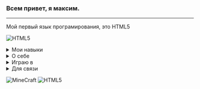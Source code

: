 <h3>Всем привет, я максим.</h3>
<hr size="5">
<p>Мой первый язык програмирования, это HTML5</p>

![HTML5](https://img.shields.io/badge/html5-%23E34F26.svg?style=for-the-badge&logo=html5&logoColor=white)
<details><summary>Мои навыки</summary>
   HTML5<br>
   BAT/CMD<br>
   VBScript<br>
   Scratch<br>
</details>
<details><summary>О себе</summary>
Возраст 12 лет<br>
Изучаю языки программирования с 11
</details>
<details><summary>Играю в</summary>
Minecraft<br> Paper Minecraft<br> 3008 [roblox]<br> WorldBox<br> EaglerCraft<br> Clash of Clans<br> Hay Day</details>
<details><summary>Для связи</summary>
<hr size="5">
<a href="maxalex0306a@gmail.com"><button>GMail</button></a>
<hr size="5">
</details>


![MineCraft](https://img.shields.io/badge/MineCraft-green)
![HTML5](https://img.shields.io/badge/HTML5-orange)
